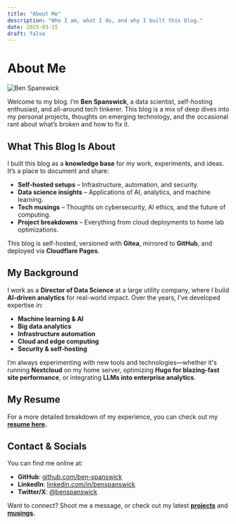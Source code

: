 ```yaml
---
title: "About Me"
description: "Who I am, what I do, and why I built this blog."
date: 2025-03-15
draft: false
---
```


# About Me

![Ben Spanswick](/img/headshot.jpg)

Welcome to my blog. I’m **Ben Spanswick**, a data scientist, self-hosting enthusiast, and all-around tech tinkerer. This blog is a mix of deep dives into my personal projects, thoughts on emerging technology, and the occasional rant about what’s broken and how to fix it.

## What This Blog Is About
I built this blog as a **knowledge base** for my work, experiments, and ideas. It’s a place to document and share:
- **Self-hosted setups** – Infrastructure, automation, and security.
- **Data science insights** – Applications of AI, analytics, and machine learning.
- **Tech musings** – Thoughts on cybersecurity, AI ethics, and the future of computing.
- **Project breakdowns** – Everything from cloud deployments to home lab optimizations.

This blog is self-hosted, versioned with **Gitea**, mirrored to **GitHub**, and deployed via **Cloudflare Pages**.

## My Background
I work as a **Director of Data Science** at a large utility company, where I build **AI-driven analytics** for real-world impact. Over the years, I’ve developed expertise in:
- **Machine learning & AI**
- **Big data analytics**
- **Infrastructure automation**
- **Cloud and edge computing**
- **Security & self-hosting**

I’m always experimenting with new tools and technologies—whether it's running **Nextcloud** on my home server, optimizing **Hugo for blazing-fast site performance**, or integrating **LLMs into enterprise analytics**.

## My Resume
For a more detailed breakdown of my experience, you can check out my **[resume here](/files/Spanswick_resume2025.pdf).**

## Contact & Socials
You can find me online at:
- **GitHub**: [github.com/ben-spanswick](https://github.com/ben-spanswick)
- **LinkedIn**: [linkedin.com/in/benspanswick](https://linkedin.com/in/benspanswick)
- **Twitter/X**: [@benspanswick](https://twitter.com/benspanswick)

Want to connect? Shoot me a message, or check out my latest **[projects](/projects/)** and **[musings](/musings/).**
